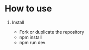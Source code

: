 # How to use

1. Install

    - Fork or duplicate the repository
    - npm install
    - npm run dev
